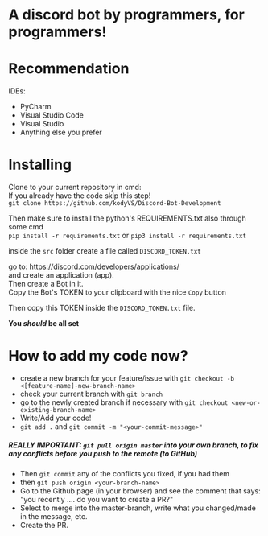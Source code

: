 # A discord bot by programmers, for programmers!

# Recommendation
IDEs:
* PyCharm
* Visual Studio Code
* Visual Studio
* Anything else you prefer

# Installing
Clone to your current repository in cmd:  
If you already have the code skip this step!  
`git clone https://github.com/kodyVS/Discord-Bot-Development`

Then make sure to install the python's REQUIREMENTS.txt also through some cmd  
`pip install -r requirements.txt` or `pip3 install -r requirements.txt`  

inside the `src` folder create a file called `DISCORD_TOKEN.txt`  

go to: https://discord.com/developers/applications/  
and create an application (app).  
Then create a Bot in it.  
Copy the Bot's TOKEN to your clipboard with the nice `Copy` button

Then copy this TOKEN inside the `DISCORD_TOKEN.txt` file.

**You *should* be all set**

# How to add my code now?

* create a new branch for your feature/issue with `git checkout -b <[feature-name]-new-branch-name>` 
* check your current branch with `git branch`
* go to the newly created branch if necessary with `git checkout <new-or-existing-branch-name>`
* Write/Add your code!
* `git add .` and `git commit -m "<your-commit-message>"`


##### REALLY IMPORTANT: **`git pull origin master` into your own branch, to fix any conflicts before you push to the remote (to GitHub)**


* Then `git commit` any of the conflicts you fixed, if you had them
*  then `git push origin <your-branch-name>`
*  Go to the Github page (in your browser) and see the comment that says: "you recently .... do you want to create a PR?"
*  Select to merge into the master-branch, write what you changed/made in the message, etc.
*  Create the PR.



